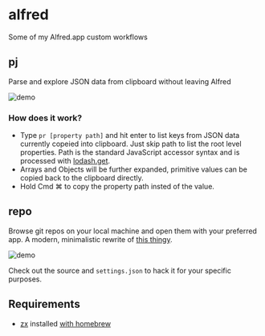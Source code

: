 # alfred
Some of my Alfred.app custom workflows

## pj
Parse and explore JSON data from clipboard without leaving Alfred

![demo](./img/pj2.gif)

### How does it work?

* Type `pr [property path]` and hit enter to list keys from JSON data currently copeied into clipboard. Just skip path to list the root level properties. Path is the standard JavaScript accessor syntax and is processed with [lodash.get](https://www.npmjs.com/package/lodash.get).
* Arrays and Objects will be further expanded, primitive values can be copied back to the clipboard directly.
* Hold Cmd ⌘ to copy the property path insted of the value.

## repo

Browse git repos on your local machine and open them with your preferred app. A modern, minimalistic rewrite of [this thingy](https://github.com/deanishe/alfred-repos).

![demo](./img/repo.gif)

Check out the source and `settings.json` to hack it for your specific purposes.

## Requirements
* [zx](https://github.com/google/zx) installed [with homebrew](https://formulae.brew.sh/formula/zx)
